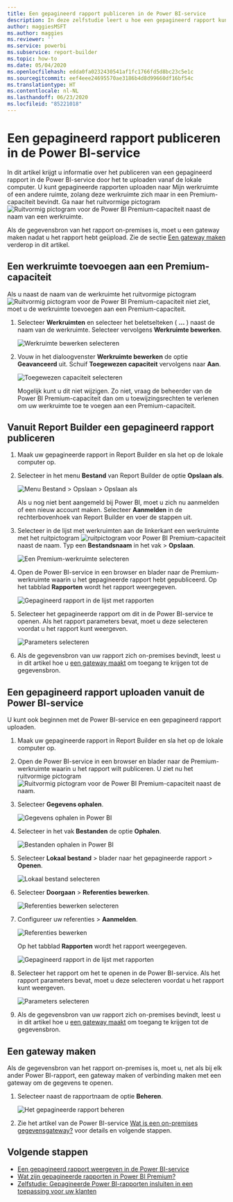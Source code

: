 ```yaml
---
title: Een gepagineerd rapport publiceren in de Power BI-service
description: In deze zelfstudie leert u hoe een gepagineerd rapport kunt publiceren in de Power BI-service door het te uploaden vanaf de lokale computer.
author: maggiesMSFT
ms.author: maggies
ms.reviewer: ''
ms.service: powerbi
ms.subservice: report-builder
ms.topic: how-to
ms.date: 05/04/2020
ms.openlocfilehash: edda0fa0232430541af1fc1766fd5d8bc23c5e1c
ms.sourcegitcommit: eef4eee24695570ae3186b4d8d99660df16bf54c
ms.translationtype: HT
ms.contentlocale: nl-NL
ms.lasthandoff: 06/23/2020
ms.locfileid: "85221018"
---
```

# <a name="publish-a-paginated-report-to-the-power-bi-service"></a>Een gepagineerd rapport publiceren in de Power BI-service

In dit artikel krijgt u informatie over het publiceren van een gepagineerd rapport in de Power BI-service door het te uploaden vanaf de lokale computer. U kunt gepagineerde rapporten uploaden naar Mijn werkruimte of een andere ruimte, zolang deze werkruimte zich maar in een Premium-capaciteit bevindt. Ga naar het ruitvormige pictogram ![Ruitvormig pictogram voor de Power BI Premium-capaciteit](media/paginated-reports-save-to-power-bi-service/premium-diamond.png) naast de naam van een werkruimte. 

Als de gegevensbron van het rapport on-premises is, moet u een gateway maken nadat u het rapport hebt geüpload. Zie de sectie [Een gateway maken](#create-a-gateway) verderop in dit artikel.

## <a name="add-a-workspace-to-a-premium-capacity"></a>Een werkruimte toevoegen aan een Premium-capaciteit

Als u naast de naam van de werkruimte het ruitvormige pictogram ![Ruitvormig pictogram voor de Power BI Premium-capaciteit](media/paginated-reports-save-to-power-bi-service/premium-diamond.png) niet ziet, moet u de werkruimte toevoegen aan een Premium-capaciteit. 

1. Selecteer **Werkruimten** en selecteer het beletselteken ( **...** ) naast de naam van de werkruimte. Selecteer vervolgens **Werkruimte bewerken**.

    ![Werkruimte bewerken selecteren](media/paginated-reports-save-to-power-bi-service/power-bi-paginated-edit-workspace.png)

1. Vouw in het dialoogvenster **Werkruimte bewerken** de optie **Geavanceerd** uit. Schuif **Toegewezen capaciteit** vervolgens naar **Aan**.

    ![Toegewezen capaciteit selecteren](media/paginated-reports-save-to-power-bi-service/power-bi-paginated-edit-workspace-dialog.png)

   Mogelijk kunt u dit niet wijzigen. Zo niet, vraag de beheerder van de Power BI Premium-capaciteit dan om u toewijzingsrechten te verlenen om uw werkruimte toe te voegen aan een Premium-capaciteit.

## <a name="from-report-builder-publish-a-paginated-report"></a>Vanuit Report Builder een gepagineerd rapport publiceren

1. Maak uw gepagineerde rapport in Report Builder en sla het op de lokale computer op.

1. Selecteer in het menu **Bestand** van Report Builder de optie **Opslaan als**.

    ![Menu Bestand > Opslaan > Opslaan als](media/paginated-reports-save-to-power-bi-service/power-bi-paginated-save-as.png)

    Als u nog niet bent aangemeld bij Power BI, moet u zich nu aanmelden of een nieuw account maken. Selecteer **Aanmelden** in de rechterbovenhoek van Report Builder en voer de stappen uit.

2. Selecteer in de lijst met werkruimten aan de linkerkant een werkruimte met het ruitpictogram ![ruitpictogram voor Power BI Premium-capaciteit](media/paginated-reports-save-to-power-bi-service/premium-diamond.png) naast de naam. Typ een **Bestandsnaam** in het vak > **Opslaan**. 

    ![Een Premium-werkruimte selecteren](media/paginated-reports-save-to-power-bi-service/power-bi-paginated-select-workspace.png)

4. Open de Power BI-service in een browser en blader naar de Premium-werkruimte waarin u het gepagineerde rapport hebt gepubliceerd. Op het tabblad **Rapporten** wordt het rapport weergegeven.

    ![Gepagineerd rapport in de lijst met rapporten](media/paginated-reports-save-to-power-bi-service/power-bi-paginated-wwi-report.png)

5. Selecteer het gepagineerde rapport om dit in de Power BI-service te openen. Als het rapport parameters bevat, moet u deze selecteren voordat u het rapport kunt weergeven.

    ![Parameters selecteren](media/paginated-reports-save-to-power-bi-service/power-bi-paginated-select-parameters.png)

6. Als de gegevensbron van uw rapport zich on-premises bevindt, leest u in dit artikel hoe u [een gateway maakt](#create-a-gateway) om toegang te krijgen tot de gegevensbron.

## <a name="from-the-power-bi-service-upload-a-paginated-report"></a>Een gepagineerd rapport uploaden vanuit de Power BI-service

U kunt ook beginnen met de Power BI-service en een gepagineerd rapport uploaden.

1. Maak uw gepagineerde rapport in Report Builder en sla het op de lokale computer op.

1. Open de Power BI-service in een browser en blader naar de Premium-werkruimte waarin u het rapport wilt publiceren. U ziet nu het ruitvormige pictogram ![Ruitvormig pictogram voor de Power BI Premium-capaciteit](media/paginated-reports-save-to-power-bi-service/premium-diamond.png) naast de naam. 

1. Selecteer **Gegevens ophalen**.

    ![Gegevens ophalen in Power BI](media/paginated-reports-save-to-power-bi-service/power-bi-paginated-get-data.png)

1. Selecteer in het vak **Bestanden** de optie **Ophalen**.

    ![Bestanden ophalen in Power BI](media/paginated-reports-save-to-power-bi-service/power-bi-paginated-files-get.png)

1. Selecteer **Lokaal bestand** > blader naar het gepagineerde rapport > **Openen**.

    ![Lokaal bestand selecteren](media/paginated-reports-save-to-power-bi-service/power-bi-paginated-local-file.png)

1. Selecteer **Doorgaan** > **Referenties bewerken**.

    ![Referenties bewerken selecteren](media/paginated-reports-save-to-power-bi-service/power-bi-paginated-select-edit-credentials.png)

1. Configureer uw referenties > **Aanmelden**.

    ![Referenties bewerken](media/paginated-reports-save-to-power-bi-service/power-bi-paginated-credentials.png)

   Op het tabblad **Rapporten** wordt het rapport weergegeven.

    ![Gepagineerd rapport in de lijst met rapporten](media/paginated-reports-save-to-power-bi-service/power-bi-paginated-wwi-report.png)

1. Selecteer het rapport om het te openen in de Power BI-service. Als het rapport parameters bevat, moet u deze selecteren voordat u het rapport kunt weergeven.
 
    ![Parameters selecteren](media/paginated-reports-save-to-power-bi-service/power-bi-paginated-select-parameters.png)

6. Als de gegevensbron van uw rapport zich on-premises bevindt, leest u in dit artikel hoe u [een gateway maakt](#create-a-gateway) om toegang te krijgen tot de gegevensbron.

## <a name="create-a-gateway"></a>Een gateway maken

Als de gegevensbron van het rapport on-premises is, moet u, net als bij elk ander Power BI-rapport, een gateway maken of verbinding maken met een gateway om de gegevens te openen.

1. Selecteer naast de rapportnaam de optie **Beheren**.

   ![Het gepagineerde rapport beheren](media/paginated-reports-save-to-power-bi-service/power-bi-paginated-manage.png)

1. Zie het artikel van de Power BI-service [Wat is een on-premises gegevensgateway?](../connect-data/service-gateway-onprem.md) voor details en volgende stappen.



## <a name="next-steps"></a>Volgende stappen

- [Een gepagineerd rapport weergeven in de Power BI-service](../consumer/paginated-reports-view-power-bi-service.md)
- [Wat zijn gepagineerde rapporten in Power BI Premium?](paginated-reports-report-builder-power-bi.md)
- [Zelfstudie: Gepagineerde Power BI-rapporten insluiten in een toepassing voor uw klanten](../developer/embedded/embed-paginated-reports-customers.md)
